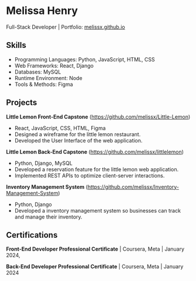 # Melissa Henry
Full-Stack Developer | Portfolio: [melissx.github.io](https://melissx.github.io/portfolio/)

## Skills
- Programming Languages: Python, JavaScript, HTML, CSS 
- Web Frameworks: React, Django
- Databases: MySQL
- Runtime Environment: Node
- Tools & Methods: Figma

## Projects
**Little Lemon Front-End Capstone** (https://github.com/melissx/Little-Lemon)  
- React, JavaScript, CSS, HTML, Figma
- Designed a wireframe for the little lemon restaurant.
- Developed the User Interface of the web application.

**Little Lemon Back-End Capstone** (https://github.com/melissx/littlelemon)
- Python, Django, MySQL
- Developed a reservation feature for the little lemon web application.
- Implemented REST APIs to optimize client-server interactions.

**Inventory Management System** (https://github.com/melissx/Inventory-Management-System)
- Python, Django 
- Developed a inventory management system so businesses can track and manage their inventory.



## Certifications
**Front-End Developer Professional Certificate** | Coursera, Meta | January 2024,

**Back-End Developer Professional Certificate** | Coursera, Meta | January 2024
